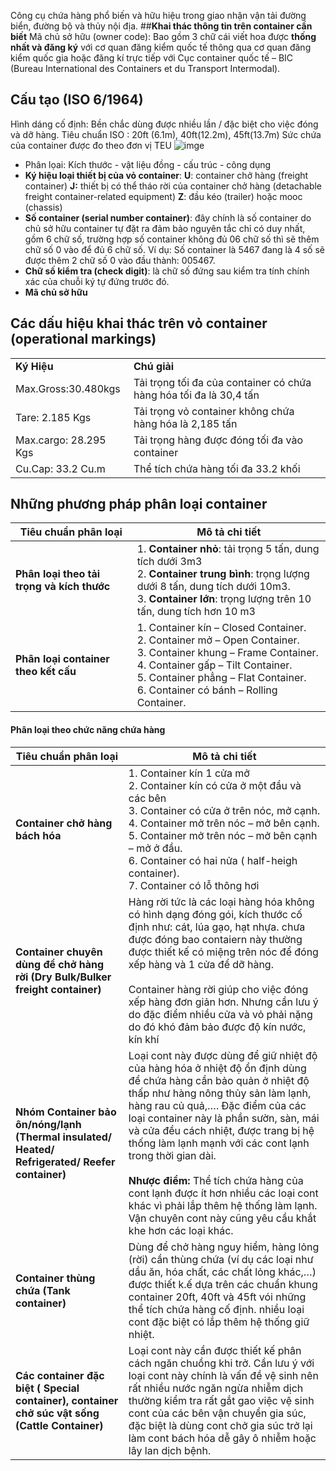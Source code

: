 Công cụ chứa hàng phổ biến và hữu hiệu trong giao nhận vận tải đường biển, đường bộ và thủy nội địa.
##**Khai thác thông tin trên container cần biết**
Mã chủ sở hữu (owner code): 
Bao gồm 3 chữ cái viết hoa được **thống nhất và đăng ký** với cơ quan đăng kiểm quốc tế thông qua cơ quan đăng kiểm quốc gia hoặc đăng kí trực tiếp với Cục container quốc tế – BIC (Bureau International des Containers et du Transport Intermodal).
## Cấu tạo (ISO 6/1964)
Hình dáng cố định: Bền chắc dùng được nhiều lần / đặc biệt cho việc đóng và dỡ hàng.
	Tiêu chuẩn ISO : 20ft (6.1m), 40ft(12.2m), 45ft(13.7m)
	Sức chứa của container được đo theo đơn vị TEU
![imge](https://images.ctfassets.net/92fo1e671z6m/63CNz4rNnRDX2stxvFXpjO/65425ccce084f32efabc9962e63a6332/container-size-volume-0.jpg)
- Phân lọai:
  Kích thước - vật liệu đồng - cấu trúc - công dụng
- **Ký hiệu loại thiết bị của vỏ container**:
  **U**: container chở hàng (freight container)
  **J:** thiết bị có thể tháo rời của container chở hàng (detachable freight container-related equipment)
  **Z**: đầu kéo (trailer) hoặc mooc (chassis)
- **Số container (serial number container)**: đây chính là số container do chủ sở hữu container tự đặt ra đảm bảo nguyên tắc chỉ có duy nhất, gồm 6 chữ số, trường hợp số container không đủ 06 chữ số thì sẽ thêm chữ số 0 vào để đủ 6 chữ số. 
  Ví dụ: Số container là 5467 đang là 4 số sẽ được thêm 2 chữ số 0 vào đầu thành: 005467.
- **Chữ số kiểm tra (check digit)**: là chữ số đứng sau kiểm tra tính chính xác của chuỗi ký tự đứng trước đó.
- **Mã chủ sở hữu**
## Các dấu hiệu khai thác trên vỏ container (operational markings)
|   |   |
|---|---|
|**Ký Hiệu**|**Chú giải**|
|Max.Gross:30.480kgs|Tải trọng tối đa của container có chứa hàng hóa tối đa là 30,4 tấn|
|Tare: 2.185 Kgs|Tải trọng vỏ container không chứa hàng hóa là 2,185 tấn|
|Max.cargo: 28.295 Kgs|Tải trọng hàng được đóng tối đa vào container|
|Cu.Cap: 33.2 Cu.m|Thể tích chứa hàng tối đa 33.2 khối|
## Những phương pháp phân loại container

|**Tiêu chuẩn phân loại**|**Mô tả chi tiết**|
|---|---|
|**Phân loại theo tải trọng và kích thước**|1. **Container nhỏ**: tải trọng 5 tấn, dung tích dưới 3m3<br>2. **Container trung bình**: trọng lượng dưới 8 tấn, dung tích dưới 10m3.<br>3. **Container lớn**: trọng lượng trên 10 tấn, dung tích hơn 10 m3|
|**Phân loại container theo kết cấu**|1. Container kín – Closed Container.<br>2. Container mở – Open Container.<br>3. Container khung – Frame Container.<br>4. Container gấp – Tilt Container.<br>5. Container phẳng – Flat Container.<br>6. Container có bánh – Rolling Container.|
#### Phân loại theo chức năng chứa hàng

|**Tiêu chuẩn phân loại**|**Mô tả chi tiết**|
|---|---|
|**Container chở hàng bách hóa**|1. Container kín 1 cửa mở<br>2. Container kín có cửa ở một đầu và các bên<br>3. Container có cửa ở trên nóc, mở cạnh.<br>4. Container mở trên nóc – mở bên cạnh.<br>5. Container mở trên nóc – mở bên cạnh – mở ở đầu.<br>6. Container có hai nửa ( half-heigh container).<br>7. Container có lỗ thông hơi|
|**Container chuyên dùng để chở hàng rời (Dry Bulk/Bulker freight container)**|Hàng rời tức là các loại hàng hóa không có hình dạng đóng gói, kích thước cố định như: cát, lúa gạo, hạt nhựa. chưa được đóng bao contaiern này thường được thiết kế có miệng trên nóc để đóng xếp hàng và 1 cửa để dỡ hàng.<br><br>Container hàng rời giúp cho việc đóng xếp hàng đơn giản hơn. Nhưng cần lưu ý do đặc điểm nhiều cửa và vỏ phải nặng do đó khó đảm bảo được độ kín nước, kín khí|
|**Nhóm Container bảo ôn/nóng/lạnh (Thermal insulated/ Heated/ Refrigerated/ Reefer container)**|Loại cont này được dùng để giữ nhiệt độ của hàng hóa ở nhiệt độ ổn định dùng để chứa hàng cần bảo quản ở nhiệt độ thấp như hàng nông thủy sản làm lạnh, hàng rau củ quả,…. Đặc điểm của các loại container này là phần sườn, sàn, mái và cửa đều cách nhiệt, được trang bị hệ thống làm lạnh mạnh với các cont lạnh trong thời gian dài.<br><br>**Nhược điểm:** Thể tích chứa hàng của cont lạnh được ít hơn nhiều các loại cont khác vì phải lắp thêm hệ thống làm lạnh. Vận chuyên cont này cũng yêu cầu khắt khe hơn các loại khác.|
|**Container thùng chứa (Tank container)**|Dùng để chở hàng nguy hiểm, hàng lỏng (rời) cần thùng chứa (ví dụ các loại như dầu ăn, hóa chất, các chất lỏng khác,…) được thiết k.ế dựa trên các chuẩn khung container 20ft, 40ft và 45ft vói những thể tích chứa hàng cố định. nhiều loại cont đặc biệt có lắp thêm hệ thống giữ nhiệt.|
|**Các container đặc biệt ( Special container), container chở súc vật sống (Cattle Container)**|Loại cont này cần được thiết kế phân cách ngăn chuồng khi trở. Cần lưu ý với loại cont này chính là vấn đề vệ sinh nên rất nhiều nước ngăn ngừa nhiễm dịch thường kiểm tra rất gắt gao việc vệ sinh cont của các bên vận chuyển gia súc, đặc biệt là dùng cont chở gia súc trở lại làm cont bách hóa dễ gây ô nhiễm hoặc lây lan dịch bệnh.|

